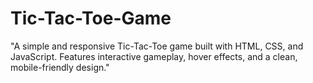 # Tic-Tac-Toe-Game
 "A simple and responsive Tic-Tac-Toe game built with HTML, CSS, and JavaScript. Features interactive gameplay, hover effects, and a clean, mobile-friendly design."

